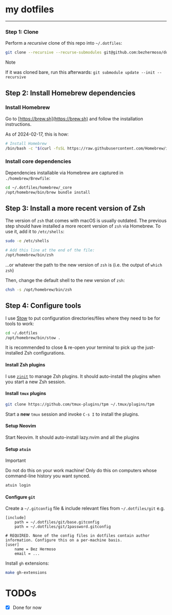 # my dotfiles
---

### Step 1: Clone

Perform a _recursive_ clone of this repo into `~/.dotfiles`:

```sh
git clone --recursive --recurse-submodules git@github.com:bezhermoso/dotfiles.git ~/.dotfiles
```

> [!NOTE]
> If it was cloned bare, run this afterwards: `git submodule update --init --recursive`

## Step 2: Install Homebrew dependencies

### Install Homebrew

Go to [https://brew.sh](https://brew.sh) and follow the installation instructions.

As of 2024-02-17, this is how:

```sh
# Install Homebrew
/bin/bash -c "$(curl -fsSL https://raw.githubusercontent.com/Homebrew/install/HEAD/install.sh)"
```

### Install core dependencies

Dependencies installable via Homebrew are captured in `./homebrew/Brewfile`:

```sh
cd ~/.dotfiles/homebrew/_core
/opt/homebrew/bin/brew bundle install
```

## Step 3: Install a more recent version of Zsh

The version of `zsh` that comes with macOS is usually outdated. The previous step should have installed a more recent version of `zsh` via Homebrew. To use it, add it to `/etc/shells`:

```sh
sudo -e /etc/shells

# Add this line at the end of the file:
/opt/homebrew/bin/zsh
```

...or whatever the path to the new version of `zsh` is (i.e. the output of `which zsh`)

Then, change the default shell to the new version of `zsh`:

```sh
chsh -s /opt/homebrew/bin/zsh
```

## Step 4: Configure tools

I use [Stow](https://www.gnu.org/software/stow/) to put configuration directories/files where they need to be for tools to work:

```sh
cd ~/.dotfiles
/opt/homebrew/bin/stow .
```

It is recommended to close & re-open your terminal to pick up the just-installed Zsh configurations.

#### Install Zsh plugins

I use [`zinit`](https://github.com/zdharma-continuum/zinit) to manage Zsh plugins. It should auto-install the plugins when you start a new Zsh session.

#### Install `tmux` plugins

```sh
git clone https://github.com/tmux-plugins/tpm ~/.tmux/plugins/tpm
```

Start a **new** `tmux` session and invoke `C-s I` to install the plugins.

#### Setup Neovim

Start Neovim. It should auto-install lazy.nvim and all the plugins

#### Setup `atuin`

> [!IMPORTANT]
> Do not do this on your work machine! Only do this on computers whose command-line history you want synced.

```sh
atuin login
```

#### Configure `git`

Create a `~/.gitconfig` file & include relevant files from `~/.dotfiles/git` e.g.

```gitconfig
[include]
    path = ~/.dotfiles/git/base.gitconfig
    path = ~/.dotfiles/git/1password.gitconfig

# REQUIRED. None of the config files in dotfiles contain author information. Configure this on a per-machine basis.
[user]
	name = Bez Hermoso
	email = ...
```

Install `gh` extensions:

```sh
make gh-extensions
```

# TODOs

- [x] Done for now
